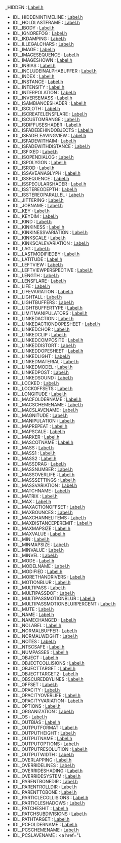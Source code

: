 _HIDDEN : <a href="Label_8h.md#ef2d863a4b7c5d81db0b27e6e43a9981" class="el">Label.h</a>
- IDL_HIDDENINTIMELINE : <a href="Label_8h.md#2e8acfa3205a65a313599062bb820ee5" class="el">Label.h</a>
- IDL_HOLDLASTFRAME : <a href="Label_8h.md#e8ec781ddca232acd88b3fc41601d02a" class="el">Label.h</a>
- IDL_IBODY : <a href="Label_8h.md#209000121f34f4301dee6ea074ace1e0" class="el">Label.h</a>
- IDL_IGNOREFOG : <a href="Label_8h.md#b5428e87463fd5d8631da51e70a57a94" class="el">Label.h</a>
- IDL_IKDAMPING : <a href="Label_8h.md#e41082fa72c45a559864bbe09c1484b8" class="el">Label.h</a>
- IDL_ILLEGALCHARS : <a href="Label_8h.md#df199cf5b7f70f6b2cbca42649c4a9dd" class="el">Label.h</a>
- IDL_IMAGE : <a href="Label_8h.md#f99094f61fc18ccd898450cec0d1ff88" class="el">Label.h</a>
- IDL_IMAGESEQUENCE : <a href="Label_8h.md#78a929907f9e9c77e723e48d0e76fb36" class="el">Label.h</a>
- IDL_IMAGESHOWN : <a href="Label_8h.md#a6d148530b557cea5dfb22c4102b0c2d" class="el">Label.h</a>
- IDL_INBIAS : <a href="Label_8h.md#a3507b1b1c8843ecabe476068c6006d7" class="el">Label.h</a>
- IDL_INCLUDEINALPHABUFFER : <a href="Label_8h.md#adb11e0f93f7de8e0c52bcda51ae8c36" class="el">Label.h</a>
- IDL_INDEX : <a href="Label_8h.md#66350f591e50e7d0e5b4ed18373d06a8" class="el">Label.h</a>
- IDL_INSTANCE : <a href="Label_8h.md#48796dc83eb197e492b26e3efcc6ce59" class="el">Label.h</a>
- IDL_INTENSITY : <a href="Label_8h.md#dbc7f357da1cbbbb6d8a08d8edc19c9f" class="el">Label.h</a>
- IDL_INTERPOLATION : <a href="Label_8h.md#99256ef07963e620de43a6ec517f77f0" class="el">Label.h</a>
- IDL_INVERSEMASS : <a href="Label_8h.md#c024189910c0c73756ce94015f9af16d" class="el">Label.h</a>
- IDL_ISAMBIANCESHADER : <a href="Label_8h.md#c2dc8420b4e33efee98b071153f9da26" class="el">Label.h</a>
- IDL_ISCLOTH : <a href="Label_8h.md#1b1ccc7626fda2ffbeaf9222d0c2672d" class="el">Label.h</a>
- IDL_ISCREATELENSFLARE : <a href="Label_8h.md#8230ab416412837f468b4cabb5bc0b44" class="el">Label.h</a>
- IDL_ISCUSTOMRANGE : <a href="Label_8h.md#9e98ca81937e818ed4d2a8e751c8f5e2" class="el">Label.h</a>
- IDL_ISDIFFUSESHADER : <a href="Label_8h.md#c5d4b0db52f0c8f803a6ef7d4653e0ed" class="el">Label.h</a>
- IDL_ISFADEBEHINDOBJECTS : <a href="Label_8h.md#ba44578e82c11f0d1d4bb99280b50a89" class="el">Label.h</a>
- IDL_ISFADELEAVINGVIEW : <a href="Label_8h.md#2dbf7d70e19cb94ebbc623792f4ce8f0" class="el">Label.h</a>
- IDL_ISFADEWITHAIM : <a href="Label_8h.md#79ae02a4ff91a066c323517f53eac7fd" class="el">Label.h</a>
- IDL_ISFADEWITHDISTANCE : <a href="Label_8h.md#ec20533ae4d23d53fe8b3b299790c551" class="el">Label.h</a>
- IDL_ISFIXED : <a href="Label_8h.md#4f9b039fd0dd13afb7a35d49ea2b2200" class="el">Label.h</a>
- IDL_ISOPENDIALOG : <a href="Label_8h.md#8d981f9d85b1925f9fee609409bc53e0" class="el">Label.h</a>
- IDL_ISPOLYGON : <a href="Label_8h.md#ecf099c6587ff156aeaa730ed946bdf0" class="el">Label.h</a>
- IDL_ISROD : <a href="Label_8h.md#f3867ea14245e54cc9d61e3d61f2b32c" class="el">Label.h</a>
- IDL_ISSAVEANAGLYPH : <a href="Label_8h.md#5f933bc4b357c3e7dcf8dbf5dd176450" class="el">Label.h</a>
- IDL_ISSEQUENCE : <a href="Label_8h.md#8502e628310d18a921c3713083386e16" class="el">Label.h</a>
- IDL_ISSPECULARSHADER : <a href="Label_8h.md#63238a7c8eb4b235d8c1d35a00e6d33a" class="el">Label.h</a>
- IDL_ISSTEREODEPTH : <a href="Label_8h.md#c78fb7bcc9a52a388884f60ef3b21148" class="el">Label.h</a>
- IDL_ISSTEREOPARALLEL : <a href="Label_8h.md#b37d88f9f4f30ef31cbd369e354c29bc" class="el">Label.h</a>
- IDL_JITTERING : <a href="Label_8h.md#7e09094c89c25a087e0d2125e089ecfb" class="el">Label.h</a>
- IDL_JOBNAME : <a href="Label_8h.md#e566d2c644102c86dff868598aee4533" class="el">Label.h</a>
- IDL_KEY : <a href="Label_8h.md#2959780006ce00b51742347043658019" class="el">Label.h</a>
- IDL_KEYDIM : <a href="Label_8h.md#f6c4689722ddffec67f4768bd521953f" class="el">Label.h</a>
- IDL_KIND : <a href="Label_8h.md#2be2cea5706fd76958e831a0763bcc7e" class="el">Label.h</a>
- IDL_KINKINESS : <a href="Label_8h.md#668b03d4d8f4bdb4c21137151f0a59bf" class="el">Label.h</a>
- IDL_KINKINESSVARIATION : <a href="Label_8h.md#944497a129558aba5aafe259675589d9" class="el">Label.h</a>
- IDL_KINKSCALE : <a href="Label_8h.md#428dc97d18ca7a5d99815dacf966f4e6" class="el">Label.h</a>
- IDL_KINKSCALEVARIATION : <a href="Label_8h.md#67465cf4cf7a0cf8f52ccdfe0e3ca35a" class="el">Label.h</a>
- IDL_LAG : <a href="Label_8h.md#69d91e7c5ff536b5f2f8f242746493f1" class="el">Label.h</a>
- IDL_LASTMODIFIEDBY : <a href="Label_8h.md#951b3d90682166161db4001e42c0645b" class="el">Label.h</a>
- IDL_LATITUDE : <a href="Label_8h.md#0dbc502eebaaa8839324683d55e3b9f4" class="el">Label.h</a>
- IDL_LEFTVIEW : <a href="Label_8h.md#b4d4efb7147b0d60448b55613a9cf26c" class="el">Label.h</a>
- IDL_LEFTVIEWPERSPECTIVE : <a href="Label_8h.md#e1fc055e6ba5c0e64b5471baa826ec35" class="el">Label.h</a>
- IDL_LENGTH : <a href="Label_8h.md#d832aa0f699de49934138cdfb2777896" class="el">Label.h</a>
- IDL_LENSFLARE : <a href="Label_8h.md#1ae88ccd05fa6fc7ce69f94575229706" class="el">Label.h</a>
- IDL_LIFE : <a href="Label_8h.md#64c975598bfd4332c566938b3244e2c7" class="el">Label.h</a>
- IDL_LIFEVARIATION : <a href="Label_8h.md#3d6410642169f79a6d019f489765fb92" class="el">Label.h</a>
- IDL_LIGHTALL : <a href="Label_8h.md#24de2cd1809c30e783b5cca928845074" class="el">Label.h</a>
- IDL_LIGHTBUFFERS : <a href="Label_8h.md#f22d6fe10ef3f0315a4b68cb3d58b639" class="el">Label.h</a>
- IDL_LIGHTBUFFERTYPE : <a href="Label_8h.md#789d6a461035d3ec8d6fc9886d4e23d3" class="el">Label.h</a>
- IDL_LIMITMANIPULATORS : <a href="Label_8h.md#e6882112baa42d59ce5b0b31d8c04fdc" class="el">Label.h</a>
- IDL_LINKEDACTION : <a href="Label_8h.md#7e97a9b6948d876ac3773002ee20fca3" class="el">Label.h</a>
- IDL_LINKEDACTIONDOPESHEET : <a href="Label_8h.md#51e3fc8bd9428b22d4cdb6b4d08f1751" class="el">Label.h</a>
- IDL_LINKEDCHOR : <a href="Label_8h.md#433e8a6c25829680b6fb61a398f61455" class="el">Label.h</a>
- IDL_LINKEDCLIP : <a href="Label_8h.md#6ced6ad9fab47bf14b3eab7c2685be3f" class="el">Label.h</a>
- IDL_LINKEDCOMPOSITE : <a href="Label_8h.md#9de99a5f6a82f146ba7fedb6b49839aa" class="el">Label.h</a>
- IDL_LINKEDDISTORT : <a href="Label_8h.md#d0a737611f19e5d6d9c7209c8a9225b9" class="el">Label.h</a>
- IDL_LINKEDDOPESHEET : <a href="Label_8h.md#09dad12ccf59c67757cc5f66170e0707" class="el">Label.h</a>
- IDL_LINKEDLIGHT : <a href="Label_8h.md#1b03518dc0bb65f6601e158fb9ff3617" class="el">Label.h</a>
- IDL_LINKEDMATERIAL : <a href="Label_8h.md#baeeb084865bb5b8dc807b0b9cb654a7" class="el">Label.h</a>
- IDL_LINKEDMODEL : <a href="Label_8h.md#6f43fae24c1127f01fd28411337b02d1" class="el">Label.h</a>
- IDL_LINKEDPOST : <a href="Label_8h.md#d8122c1788d84d92c9cbafa5ac628e1f" class="el">Label.h</a>
- IDL_LINKEDSOUND : <a href="Label_8h.md#f1949355ffe6b1766de2ab38d8e95d63" class="el">Label.h</a>
- IDL_LOCKED : <a href="Label_8h.md#d5226fd4d4405b692cd0262a9aa49d31" class="el">Label.h</a>
- IDL_LOCKOFFSETS : <a href="Label_8h.md#c82b3b2d809b294d6c6dbdb0162df186" class="el">Label.h</a>
- IDL_LONGITUDE : <a href="Label_8h.md#47bfc74f9d9dd52e85f341e8f923a2ff" class="el">Label.h</a>
- IDL_MACFOLDERNAME : <a href="Label_8h.md#7031e637f96085f218444b99f07b8024" class="el">Label.h</a>
- IDL_MACSCHEMENAME : <a href="Label_8h.md#bc894f6860ec04149eac6e75ac671d0f" class="el">Label.h</a>
- IDL_MACSLAVENAME : <a href="Label_8h.md#7d586ee9b4b9ec0fcf0597fa846d6dbc" class="el">Label.h</a>
- IDL_MAGNITUDE : <a href="Label_8h.md#6c75b0f493ca644e2023df7e84134933" class="el">Label.h</a>
- IDL_MANIPULATION : <a href="Label_8h.md#c3221e0f49fc6849878db4a028007646" class="el">Label.h</a>
- IDL_MAPREPEAT : <a href="Label_8h.md#ab3751b13161dc51836d67831cbbf018" class="el">Label.h</a>
- IDL_MAPSCALE : <a href="Label_8h.md#afde0da72e93ae76b1e5f1d3fa8e93c6" class="el">Label.h</a>
- IDL_MARKER : <a href="Label_8h.md#2d0d369ee0cbc559dd6d7029b076a9ee" class="el">Label.h</a>
- IDL_MASCOTNAME : <a href="Label_8h.md#528f7049722cc9670d3046491deceabc" class="el">Label.h</a>
- IDL_MASS : <a href="Label_8h.md#7d59cb804e135ec1ba555fed3f07ecbe" class="el">Label.h</a>
- IDL_MASS1 : <a href="Label_8h.md#fecac8c9e58935a905082c6ee6e2c26b" class="el">Label.h</a>
- IDL_MASS2 : <a href="Label_8h.md#699a675d24d168c4de1aae3d70f71643" class="el">Label.h</a>
- IDL_MASSDRAG : <a href="Label_8h.md#e2b0ee7095df5ca95bde03d1dc893566" class="el">Label.h</a>
- IDL_MASSNUMBER : <a href="Label_8h.md#8778f68e3f75270fd1aadf55e318d2cb" class="el">Label.h</a>
- IDL_MASSOVERLIFE : <a href="Label_8h.md#b5cfaaf92fd79cde6836981f492b1134" class="el">Label.h</a>
- IDL_MASSSETTINGS : <a href="Label_8h.md#60170d5fb1d6fde6cb57426eaa457ae8" class="el">Label.h</a>
- IDL_MASSVARIATION : <a href="Label_8h.md#c82719cc2e71345079c5bd48de2cb141" class="el">Label.h</a>
- IDL_MATCHNAME : <a href="Label_8h.md#6e625e55496e99c352a0bfb6f4bd6d14" class="el">Label.h</a>
- IDL_MATRIX : <a href="Label_8h.md#cf9bd26f33cb78d7c02d7a2437041df2" class="el">Label.h</a>
- IDL_MAX : <a href="Label_8h.md#cf902f4dc4c4c3a2899bb871d7364272" class="el">Label.h</a>
- IDL_MAXACTIONOFFSET : <a href="Label_8h.md#e338b4184325812d1f93ad566cdfd58a" class="el">Label.h</a>
- IDL_MAXBOUNCES : <a href="Label_8h.md#d12b374e93f9a8a86235d4104e507ae0" class="el">Label.h</a>
- IDL_MAXCHANNELITEMS : <a href="Label_8h.md#898efbfc882d4b927fe9616d1f65ee54" class="el">Label.h</a>
- IDL_MAXDISTANCEPEREMIT : <a href="Label_8h.md#39e7898dfbf85a6d85d27a80bb15e343" class="el">Label.h</a>
- IDL_MAXMAPSIZE : <a href="Label_8h.md#0ef8c923649874a57b6e00c0be8ce4cd" class="el">Label.h</a>
- IDL_MAXVALUE : <a href="Label_8h.md#211eccaac510cbd86694ca07fa8d564e" class="el">Label.h</a>
- IDL_MIN : <a href="Label_8h.md#c0c5f643596e60a69c15905ce81e4ac1" class="el">Label.h</a>
- IDL_MINMAPSIZE : <a href="Label_8h.md#a122dc3def16ae43a621fe6863221d3a" class="el">Label.h</a>
- IDL_MINVALUE : <a href="Label_8h.md#4158263281b221efde61f307d5d4fd19" class="el">Label.h</a>
- IDL_MINVEL : <a href="Label_8h.md#5883b4b883ef01a4f391e678ba528287" class="el">Label.h</a>
- IDL_MODE : <a href="Label_8h.md#4431eca32253d021ae023bec672d114e" class="el">Label.h</a>
- IDL_MODELNAME : <a href="Label_8h.md#2edbd4f4b529a7d6a259709be768e7e6" class="el">Label.h</a>
- IDL_MODIFIED : <a href="Label_8h.md#159043fb5e523f6c8ef4f00f7cc2aac1" class="el">Label.h</a>
- IDL_MORETHANDRIVERS : <a href="Label_8h.md#5c42e116a23ef30560cf263c1eba48d2" class="el">Label.h</a>
- IDL_MOTIONBLUR : <a href="Label_8h.md#a2eeaf5e1364e8f01dd51a6a3e37cad3" class="el">Label.h</a>
- IDL_MULTIPASS : <a href="Label_8h.md#48292fe6d819b9a696c9551602fc981d" class="el">Label.h</a>
- IDL_MULTIPASSDOF : <a href="Label_8h.md#13e98cbe706d6ecea49892cf66fee2f9" class="el">Label.h</a>
- IDL_MULTIPASSMOTIONBLUR : <a href="Label_8h.md#abab3c78ade920d4c9b5d6e6f8ab30e2" class="el">Label.h</a>
- IDL_MULTIPASSMOTIONBLURPERCENT : <a href="Label_8h.md#b31fde119614ac9c5bffe9c92d5543a1" class="el">Label.h</a>
- IDL_MUTE : <a href="Label_8h.md#36b93777a94aad01d0f36c04b5c0ac64" class="el">Label.h</a>
- IDL_NAME : <a href="Label_8h.md#ec73a81b9490b3d9025d12896da60a62" class="el">Label.h</a>
- IDL_NAMECHANGED : <a href="Label_8h.md#03a9ec5f58a21d3031f1c72957e32d57" class="el">Label.h</a>
- IDL_NOLABEL : <a href="Label_8h.md#3a51cb3444b0b2b2f9b3b40889e515e6" class="el">Label.h</a>
- IDL_NORMALBUFFER : <a href="Label_8h.md#db1628668fa6f10c1d10366b72f1db53" class="el">Label.h</a>
- IDL_NORMALWEIGHT : <a href="Label_8h.md#0bc2426489a27f3fea9c4fdd4d10d1dd" class="el">Label.h</a>
- IDL_NOTES : <a href="Label_8h.md#43e49f97310dc83effc9d0865d4116ed" class="el">Label.h</a>
- IDL_NTSCSAFE : <a href="Label_8h.md#b6e98ce6588124c187d2670f48b9b9bf" class="el">Label.h</a>
- IDL_NUMPASSES : <a href="Label_8h.md#d3ef8b244ed4a1c4b888e1a327d33e73" class="el">Label.h</a>
- IDL_OBJECT : <a href="Label_8h.md#3bc7e030c446fbe36f0ef40a675e8ddb" class="el">Label.h</a>
- IDL_OBJECTCOLLISIONS : <a href="Label_8h.md#ed0c96416ca85ade51ae01cd691900cd" class="el">Label.h</a>
- IDL_OBJECTTARGET : <a href="Label_8h.md#4a5c5d4071563d4990dc16ba02568d7e" class="el">Label.h</a>
- IDL_OBJECTTARGET2 : <a href="Label_8h.md#8ebead73dd2c675b9b3312a647fcad24" class="el">Label.h</a>
- IDL_OBSCUREDBYLINES : <a href="Label_8h.md#f8bfac54e178d74d0d6d87ed3cca529e" class="el">Label.h</a>
- IDL_OFFSET : <a href="Label_8h.md#675ccda76d8230ea306d454a9738876f" class="el">Label.h</a>
- IDL_OPACITY : <a href="Label_8h.md#f910edbe2fd1ad910b50d20faf0108b4" class="el">Label.h</a>
- IDL_OPACITYOVERLIFE : <a href="Label_8h.md#06165eeaa7a7a297239cc74e687c95d8" class="el">Label.h</a>
- IDL_OPACITYVARIATION : <a href="Label_8h.md#21f4f51c4aab871f2910e68c16747e03" class="el">Label.h</a>
- IDL_OPTIONS : <a href="Label_8h.md#cf7b207a6e49fc173fe944ccc70a522d" class="el">Label.h</a>
- IDL_ORGANIZATION : <a href="Label_8h.md#f836ede6e6c028a8b46445d3def0eecd" class="el">Label.h</a>
- IDL_OS : <a href="Label_8h.md#d89baff336aad9016a098447907a2bf5" class="el">Label.h</a>
- IDL_OUTBIAS : <a href="Label_8h.md#ec2f124a2af3f3a0c3addf8e58a6ac32" class="el">Label.h</a>
- IDL_OUTPUTFORMAT : <a href="Label_8h.md#f79c7f2b10b6e2f630fead92b487fc2d" class="el">Label.h</a>
- IDL_OUTPUTHEIGHT : <a href="Label_8h.md#d46f50cdb4a867a4daa91519815f3b5f" class="el">Label.h</a>
- IDL_OUTPUTNAME : <a href="Label_8h.md#a39dac89d8358c2ba3635f44dc607dc7" class="el">Label.h</a>
- IDL_OUTPUTOPTIONS : <a href="Label_8h.md#d1d56b4638aa1af42ee78c1230b57917" class="el">Label.h</a>
- IDL_OUTPUTRESOLUTION : <a href="Label_8h.md#5856e370c508161bc3c14ff2a397ceb9" class="el">Label.h</a>
- IDL_OUTPUTWIDTH : <a href="Label_8h.md#b69becd1ff4d44e6e2cf9e0a07c02027" class="el">Label.h</a>
- IDL_OVERLAPPING : <a href="Label_8h.md#86f04b0d4428d776c42989087aef3dea" class="el">Label.h</a>
- IDL_OVERRIDELINES : <a href="Label_8h.md#92f8e6cd8fc1b5f92a9c912079f14042" class="el">Label.h</a>
- IDL_OVERRIDESHADING : <a href="Label_8h.md#7a915adbeb545fc5d7c372b181db85ab" class="el">Label.h</a>
- IDL_OVERRIDESYSTEM : <a href="Label_8h.md#73061c717123e07170dcce9f6f015471" class="el">Label.h</a>
- IDL_PARENTBONEDIR : <a href="Label_8h.md#1b9a481a1519b7ec2bd89605fa8ee7b1" class="el">Label.h</a>
- IDL_PARENTROLLDIR : <a href="Label_8h.md#cb0b6c65500841986739dbc839f82d14" class="el">Label.h</a>
- IDL_PARENTTOBONE : <a href="Label_8h.md#6524ae077aabe6b438df8fa5836a953d" class="el">Label.h</a>
- IDL_PARTICLECOLLISIONS : <a href="Label_8h.md#df9a56575747dd618653c4a2785a27f6" class="el">Label.h</a>
- IDL_PARTICLESHADOWS : <a href="Label_8h.md#4bb012b6cc19560066f714ac84b8cab1" class="el">Label.h</a>
- IDL_PATCHESHIT : <a href="Label_8h.md#3ba731099e9073386ec3d3b0a52e284f" class="el">Label.h</a>
- IDL_PATCHSUBDIVISIONS : <a href="Label_8h.md#808ade048026a87f2fc48e127f0f418e" class="el">Label.h</a>
- IDL_PATHTARGET : <a href="Label_8h.md#119da10b76ececeeb5e312a6c243568f" class="el">Label.h</a>
- IDL_PCFOLDERNAME : <a href="Label_8h.md#d75ec89e1dc8b181f8445cbcc2b964ca" class="el">Label.h</a>
- IDL_PCSCHEMENAME : <a href="Label_8h.md#04520693b73c1f87211d7dd981b1509c" class="el">Label.h</a>
- IDL_PCSLAVENAME : <a href="L